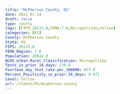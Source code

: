 ```yaml
---
title: "McPherson County, KS"
date: 2021-07-14
draft: false
type: county
tags: [FIPS:20113.0,FEMA:7.0,Micropolitan,Yellow]
categories: [KS]
County: McPherson County
State: KS
FIPS: 20113.0
FEMA_Region: 7.0
Population: 28542.0
NCHS_Urban_Rural_Classification: Micropolitan
Tests_in_prior_14_days: 239.0
Fourteen_day_test_rate_per_100000: 837.0
Percent_Positivity_in_prior_14_days: 0.071
Level: Yellow
url: /states/KS/mcpherson-county
---
```



